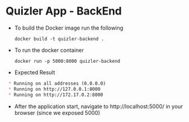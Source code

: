 # Quizler App - BackEnd

- To build the Docker image run  the following
    
    `docker build -t quizler-backend .` 
    
- To run the docker container
    
    `docker run -p 5000:8000 quizler-backend`

- Expected Result

```markdown
 * Running on all addresses (0.0.0.0)
 * Running on http://127.0.0.1:8000
 * Running on http://172.17.0.2:8000
```

- After the application start, navigate to http://localhost:5000/ in your browser (since we exposed 5000)